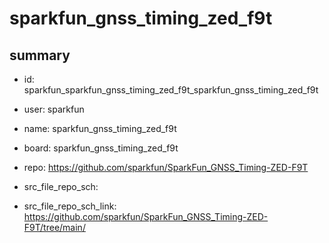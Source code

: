 # sparkfun_gnss_timing_zed_f9t
 
## summary 
* id: sparkfun_sparkfun_gnss_timing_zed_f9t_sparkfun_gnss_timing_zed_f9t
* user: sparkfun
* name: sparkfun_gnss_timing_zed_f9t
* board: sparkfun_gnss_timing_zed_f9t
* repo: https://github.com/sparkfun/SparkFun_GNSS_Timing-ZED-F9T



* src_file_repo_sch: 
* src_file_repo_sch_link: https://github.com/sparkfun/SparkFun_GNSS_Timing-ZED-F9T/tree/main/






